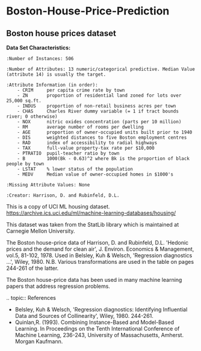 # Boston-House-Price-Prediction
Boston house prices dataset
---------------------------

**Data Set Characteristics:**  

    :Number of Instances: 506 

    :Number of Attributes: 13 numeric/categorical predictive. Median Value (attribute 14) is usually the target.

    :Attribute Information (in order):
        - CRIM     per capita crime rate by town
        - ZN       proportion of residential land zoned for lots over 25,000 sq.ft.
        - INDUS    proportion of non-retail business acres per town
        - CHAS     Charles River dummy variable (= 1 if tract bounds river; 0 otherwise)
        - NOX      nitric oxides concentration (parts per 10 million)
        - RM       average number of rooms per dwelling
        - AGE      proportion of owner-occupied units built prior to 1940
        - DIS      weighted distances to five Boston employment centres
        - RAD      index of accessibility to radial highways
        - TAX      full-value property-tax rate per $10,000
        - PTRATIO  pupil-teacher ratio by town
        - B        1000(Bk - 0.63)^2 where Bk is the proportion of black people by town
        - LSTAT    % lower status of the population
        - MEDV     Median value of owner-occupied homes in $1000's

    :Missing Attribute Values: None

    :Creator: Harrison, D. and Rubinfeld, D.L.

This is a copy of UCI ML housing dataset.
https://archive.ics.uci.edu/ml/machine-learning-databases/housing/


This dataset was taken from the StatLib library which is maintained at Carnegie Mellon University.

The Boston house-price data of Harrison, D. and Rubinfeld, D.L. 'Hedonic
prices and the demand for clean air', J. Environ. Economics & Management,
vol.5, 81-102, 1978.   Used in Belsley, Kuh & Welsch, 'Regression diagnostics
...', Wiley, 1980.   N.B. Various transformations are used in the table on
pages 244-261 of the latter.

The Boston house-price data has been used in many machine learning papers that address regression
problems.   
     
.. topic:: References

   - Belsley, Kuh & Welsch, 'Regression diagnostics: Identifying Influential Data and Sources of Collinearity', Wiley, 1980. 244-261.
   - Quinlan,R. (1993). Combining Instance-Based and Model-Based Learning. In Proceedings on the Tenth International Conference of Machine Learning, 236-243, University of Massachusetts, Amherst. Morgan Kaufmann.
